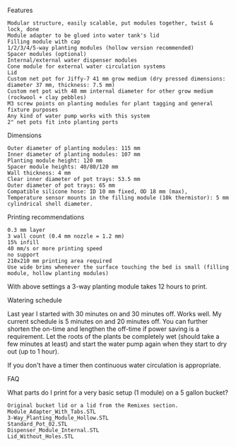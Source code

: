 Features

    Modular structure, easily scalable, put modules together, twist & lock, done
    Module adapter to be glued into water tank's lid
    Filling module with cap
    1/2/3/4/5-way planting modules (hollow version recommended)
    Spacer modules (optional)
    Internal/external water dispenser modules
    Cone module for external water circulation systems
    Lid
    Custom net pot for Jiffy-7 41 mm grow medium (dry pressed dimensions: diameter 37 mm, thickness: 7.5 mm)
    Custom net pot with 48 mm internal diameter for other grow medium (rockwool + clay pebbles)
    M3 screw points on planting modules for plant tagging and general fixture purposes
    Any kind of water pump works with this system
    2" net pots fit into planting ports

Dimensions

    Outer diameter of planting modules: 115 mm
    Inner diameter of planting modules: 107 mm
    Planting module height: 120 mm
    Spacer module heights: 40/80/120 mm
    Wall thickness: 4 mm
    Clear inner diameter of pot trays: 53.5 mm
    Outer diameter of pot trays: 65 mm
    Compatible silicone hose: ID 10 mm fixed, OD 18 mm (max),
    Temperature sensor mounts in the filling module (10k thermistor): 5 mm cylindrical shell diameter.

Printing recommendations

    0.3 mm layer
    3 wall count (0.4 mm nozzle = 1.2 mm)
    15% infill
    40 mm/s or more printing speed
    no support
    210x210 mm printing area required
    Use wide brims whenever the surface touching the bed is small (filling module, hollow planting modules)

With above settings a 3-way planting module takes 12 hours to print.

Watering schedule

Last year I started with 30 minutes on and 30 minutes off. Works well.
My current schedule is 5 minutes on and 20 minutes off.
You can further shorten the on-time and lengthen the off-time if power saving is a requirement. Let the roots of the plants be completely wet (should take a few minutes at least) and start the water pump again when they start to dry out (up to 1 hour).

If you don't have a timer then continuous water circulation is appropriate.

FAQ

What parts do I print for a very basic setup (1 module) on a 5 gallon bucket?

    Original bucket lid or a lid from the Remixes section.
    Module_Adapter_With_Tabs.STL
    3-Way_Planting_Module_Hollow.STL
    Standard_Pot_02.STL
    Dispenser_Module_Internal.STL
    Lid_Without_Holes.STL
